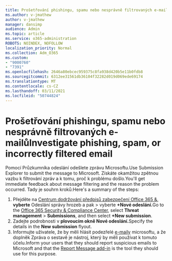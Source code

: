 ```yaml
---
title: Prošetřování phishingu, spamu nebo nesprávně filtrovaných e-mailů
ms.author: v-jmathew
author: v-jmathew
manager: dansimp
audience: Admin
ms.topic: article
ms.service: o365-administration
ROBOTS: NOINDEX, NOFOLLOW
localization_priority: Normal
ms.collection: Adm_O365
ms.custom:
- "9000760"
- "7391"
ms.openlocfilehash: 2646a80ebcec959375c8fa938d420b5e11b0fdb8
ms.sourcegitcommit: 6312ee31561db36104f32282d019d069ede69174
ms.translationtype: MT
ms.contentlocale: cs-CZ
ms.lasthandoff: 03/11/2021
ms.locfileid: "50744824"
---
```

# <a name="investigate-phishing-spam-or-incorrectly-filtered-email"></a><span data-ttu-id="73695-102">Prošetřování phishingu, spamu nebo nesprávně filtrovaných e-mailů</span><span class="sxs-lookup"><span data-stu-id="73695-102">Investigate phishing, spam, or incorrectly filtered email</span></span>

<span data-ttu-id="73695-103">Pomocí Průzkumníka odeslání odešlete zprávu Microsoftu.</span><span class="sxs-lookup"><span data-stu-id="73695-103">Use Submission Explorer to submit the message to Microsoft.</span></span> <span data-ttu-id="73695-104">Získáte okamžitou zpětnou vazbu k filtrování zpráv a k tomu, proč k problému došlo.</span><span class="sxs-lookup"><span data-stu-id="73695-104">You'll get immediate feedback about message filtering and the reason the problem occurred.</span></span> <span data-ttu-id="73695-105">Tady je souhrn kroků:</span><span class="sxs-lookup"><span data-stu-id="73695-105">Here's a summary of the steps:</span></span>

1. <span data-ttu-id="73695-106">Přejděte na [Centrum dodržování předpisů zabezpečení Office 365 &,](https://go.microsoft.com/fwlink/p/?linkid=2077143) **vyberte** Odeslání správy hrozeb a pak  >  vyberte **+Nové odeslání.**</span><span class="sxs-lookup"><span data-stu-id="73695-106">Go to the [Office 365 Security & Compliance Center](https://go.microsoft.com/fwlink/p/?linkid=2077143), select **Threat management** > **Submissions**, and then select **+New submission**.</span></span>
2. <span data-ttu-id="73695-107">Zadejte podrobnosti v **plovoucím okně Nové odeslání.**</span><span class="sxs-lookup"><span data-stu-id="73695-107">Specify the details in the **New submission** flyout.</span></span>
3. <span data-ttu-id="73695-108">Informujte uživatele, že by měli hlásit podezřelé [e-maily](https://go.microsoft.com/fwlink/?linkid=2092385) microsoftu, a že doplněk Zpráva o sestavě je nástroj, který by měli používat k tomuto účelu.</span><span class="sxs-lookup"><span data-stu-id="73695-108">Inform your users that they should report suspicious emails to Microsoft and that the [Report Message add-in](https://go.microsoft.com/fwlink/?linkid=2092385) is the tool they should use for this purpose.</span></span>
